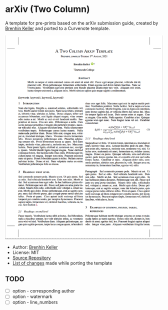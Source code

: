 # arXiv (Two Column)

A template for pre-prints based on the arXiv submission guide, created by [Brenhin Keller](https://github.com/brenhinkeller) and ported to a Curvenote template.

![First Page of the Example Paper](thumbnail.png)

- Author: [Brenhin Keller](https://github.com/brenhinkeller)
- License: MIT
- [Source Repository](https://github.com/brenhinkeller/preprint-template.tex)
- [List of changes](PORT.md) made while porting the template

## TODO

- [ ] option - corresponding author
- [ ] option - watermark
- [ ] option - line_numbers
